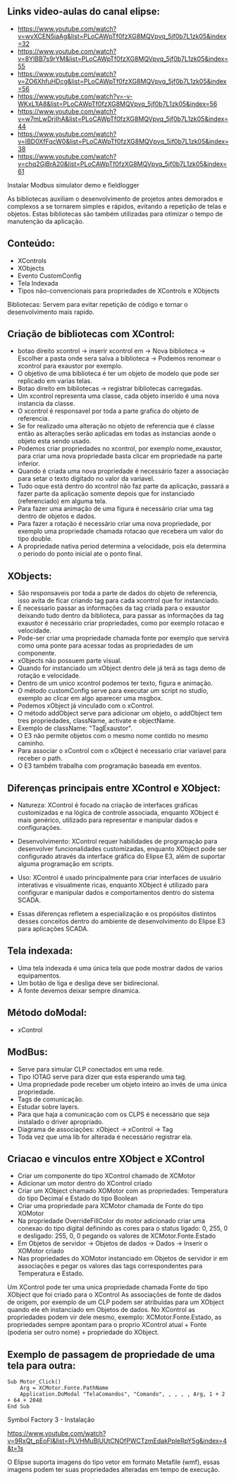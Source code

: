## Links video-aulas do canal elipse:

 - https://www.youtube.com/watch?v=wvXCEN5iaAg&list=PLoCAWpTf0fzXG8MQVpvq_5jf0b7L1zk05&index=32
 - https://www.youtube.com/watch?v=8YIBB7s9rYM&list=PLoCAWpTf0fzXG8MQVpvq_5jf0b7L1zk05&index=55
 - https://www.youtube.com/watch?v=ZO6XhfuHDcg&list=PLoCAWpTf0fzXG8MQVpvq_5jf0b7L1zk05&index=56
 - https://www.youtube.com/watch?v=-v-WKxL1lA8&list=PLoCAWpTf0fzXG8MQVpvq_5jf0b7L1zk05&index=56
 - https://www.youtube.com/watch?v=w7mLwDrjIhA&list=PLoCAWpTf0fzXG8MQVpvq_5jf0b7L1zk05&index=44
 - https://www.youtube.com/watch?v=IBD0XfFqcW0&list=PLoCAWpTf0fzXG8MQVpvq_5jf0b7L1zk05&index=38
 - https://www.youtube.com/watch?v=chq2GjBrA20&list=PLoCAWpTf0fzXG8MQVpvq_5jf0b7L1zk05&index=61 


Instalar Modbus simulator demo e fieldlogger

As bibliotecas auxiliam o desenvolvimento de projetos antes demorados e complexos a se tornarem simples e rápidos,
evitando a repetição de telas e objetos. Estas bibliotecas são também utilizadas para otimizar o tempo 
de manutenção da aplicação.

## Conteúdo:

- XControls
- XObjects
- Evento CustomConfig
- Tela Indexada
- Tipos não-convencionais para propriedades de XControls e XObjects

Bibliotecas: Servem para evitar repetição de código e tornar o desenvolvimento mais rapido.

## Criação de bibliotecas com XControl:
- botao direito xcontrol -> inserir xcontrol em -> Nova biblioteca -> Escolher a pasta onde sera salva
a biblioteca -> Podemos renomear o xcontrol para exaustor por exemplo.
- O objetivo de uma biblioteca é ter um objeto de modelo que pode ser replicado em varias telas.
- Botao direito em bibliotecas -> registrar bibliotecas carregadas.
- Um xcontrol representa uma classe, cada objeto inserido é uma nova instancia da classe.
- O xcontrol é responsavel por toda a parte grafica do objeto de referencia.
- Se for realizado uma alteração no objeto de referencia que é classe então as alterações serão 
aplicadas em todas as instancias aonde o objeto esta sendo usado.
- Podemos criar propriedades no xcontrol, por exemplo nome_exaustor, para criar uma nova propriedade basta clicar
em propriedade na parte inferior.
- Quando é criada uma nova propriedade é necessário fazer a associação para setar o texto digitado no valor da
variavel.
- Tudo oque está dentro do xcontrol não faz parte da aplicação, passará a fazer parte da aplicação somente depois
que for instanciado (referenciado) em alguma tela.
- Para fazer uma animação de uma figura é necessário criar uma tag dentro de objetos e dados.
- Para fazer a rotação é necessário criar uma nova propriedade, por exemplo uma propriedade chamada rotacao
que recebera um valor do tipo double.
- A propriedade nativa period determina a velocidade, pois ela determina o periodo do ponto inicial ate o ponto final.
	
## XObjects: 
- São responsaveis por toda a parte de dados do objeto de referencia, isso avita de ficar criando tag para cada xcontrol 
que for instanciado.
- É necessario passar as informações da tag criada para o exaustor deixando tudo dentro da biblioteca, para passar 
as informações da tag exaustor é necessário criar propriedades, como por exemplo rotacao e velocidade.
- Pode-ser criar uma propriedade chamada fonte por exemplo que servirá como uma ponte para acessar todas as propriedades
de um componente.
- xObjects não possuem parte visual.
- Quando for instanciado um xObject dentro dele já terá as tags demo de rotação e velocidade.
- Dentro de um unico xcontrol podemos ter texto, figura e animação.
- O método customConfig serve para executar um script no studio, exemplo ao clicar em algo aparecer uma msgbox.
- Podemos xObject já vinculado com o xControl.
- O método addObject serve para adicionar um objeto, o addObject tem tres propriedades, className, activate e objectName.
- Exemplo de className: "TagExaustor".
- O E3 não permite objetos com o mesmo nome contido no mesmo caminho.
- Para associar o xControl com o xObject é necessario criar variavel para receber o path.
- O E3 também trabalha com programação baseada em eventos.

## Diferenças principais entre XControl e XObject:
- Natureza: XControl é focado na criação de interfaces gráficas customizadas e na lógica de controle associada, enquanto XObject é mais genérico, utilizado para representar e manipular dados e configurações.

- Desenvolvimento: XControl requer habilidades de programação para desenvolver funcionalidades customizadas, enquanto XObject pode ser configurado através da interface gráfica do Elipse E3, além de suportar alguma programação em scripts.

- Uso: XControl é usado principalmente para criar interfaces de usuário interativas e visualmente ricas, enquanto XObject é utilizado para configurar e manipular dados e comportamentos dentro do sistema SCADA.

- Essas diferenças refletem a especialização e os propósitos distintos desses conceitos dentro do ambiente de desenvolvimento do Elipse E3 para aplicações SCADA.

## Tela indexada: 
  - Uma tela indexada é uma única tela que pode mostrar dados de varios equipamentos.
  - Um botão de liga e desliga deve ser bidirecional.
  - A fonte devemos deixar sempre dinamica.
 
 ## Método doModal:
  - xControl
 
 ## ModBus:
 - Serve para simular CLP conectados em uma rede.
 - Tipo IOTAG serve para dizer que esta esperando uma tag.
 - Uma propriedade pode receber um objeto inteiro ao invés de uma única propriedade.
 - Tags de comunicação.
 - Estudar sobre layers.
 - Para que haja a comunicação com os CLPS é necessário que seja instalado o driver apropriado.
 - Diagrama de associações: xObject -> xControl -> Tag
 - Toda vez que uma lib for alterada é necessário registrar ela.

 ## Criacao e vinculos entre XObject e XControl

- Criar um componente do tipo XControl chamado de XCMotor
- Adicionar um motor dentro do XControl criado
- Criar um XObject chamado XOMotor com as propriedades: Temperatura do tipo Decimal e Estado do tipo Boolean
- Criar uma propriedade para XCMotor chamada de Fonte do tipo XOMotor
- Na propriedade OverrideFillColor do motor adicionado criar uma conexao do tipo digital
definindo as cores para o status ligado: 0, 255, 0 e desligado: 255, 0, 0 pegando os valores de XCMotor.Fonte.Estado
- Em Objetos de servidor -> Objetos de dados -> Dados -> Inserir o XOMotor criado
- Nas propriedades do XOMotor instanciado em Objetos de servidor ir em associações e pegar os valores das tags correspondentes 
para Temperatura e Estado.

Um XControl pode ter uma unica propriedade chamada Fonte do tipo XObject que foi criado para o XControl
As associações de fonte de dados de origem, por exemplo de um CLP podem ser atribuídas para um XObject quando ele eh 
instanciado em Objetos de dados.
No XControl as propriedades podem vir dele mesmo, exemplo: XCMotor.Fonte.Estado, as propriedades sempre
apontam para o proprio XControl atual + Fonte (poderia ser outro nome) +  propriedade do XObject.

## Exemplo de passagem de propriedade de uma tela para outra:

```vbscript
Sub Motor_Click()
	Arg = XCMotor.Fonte.PathName
	Application.DoModal "TelaComandos", "Comando", , , , , Arg, 1 + 2 + 64 + 2048
End Sub
```

Symbol Factory 3 - Instalação

https://www.youtube.com/watch?v=9RxQt_pEoFI&list=PLVHMuBlUUtCNOfPWCTzmEdakPpleRpY5g&index=4&t=1s

O Elipse suporta imagens do tipo vetor em formato Metafile (wmf), essas imagens podem ter suas propriedades alteradas
em tempo de execução.
